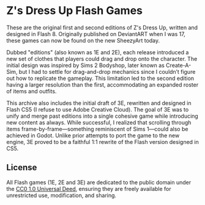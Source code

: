 # Z's Dress Up Flash Games

These are the original first and second editions of Z's Dress Up, written and designed in Flash 8. Originally published on DeviantART when I was 17, these games can now be found on the new SheezyArt today.

Dubbed "editions" (also known as 1E and 2E), each release introduced a new set of clothes that players could drag and drop onto the character. The initial design was inspired by Sims 2 Bodyshop, later known as Create-A-Sim, but I had to settle for drag-and-drop mechanics since I couldn’t figure out how to replicate the gameplay. This limitation led to the second edition having a larger resolution than the first, accommodating an expanded roster of items and outfits.

This archive also includes the initial draft of 3E, rewritten and designed in Flash CS5 (I refuse to use Adobe Creative Cloud). The goal of 3E was to unify and merge past editions into a single cohesive game while introducing new content as always. While successful, I realized that scrolling through items frame-by-frame—something reminiscent of Sims 1—could also be achieved in Godot. Unlike prior attempts to port the game to the new engine, 3E proved to be a faithful 1:1 rewrite of the Flash version designed in CS5.

## License

All Flash games (1E, 2E and 3E) are dedicated to the public domain under the [CC0 1.0 Universal Deed](../ASSET_LICENSE), ensuring they are freely available for unrestricted use, modification, and sharing.
